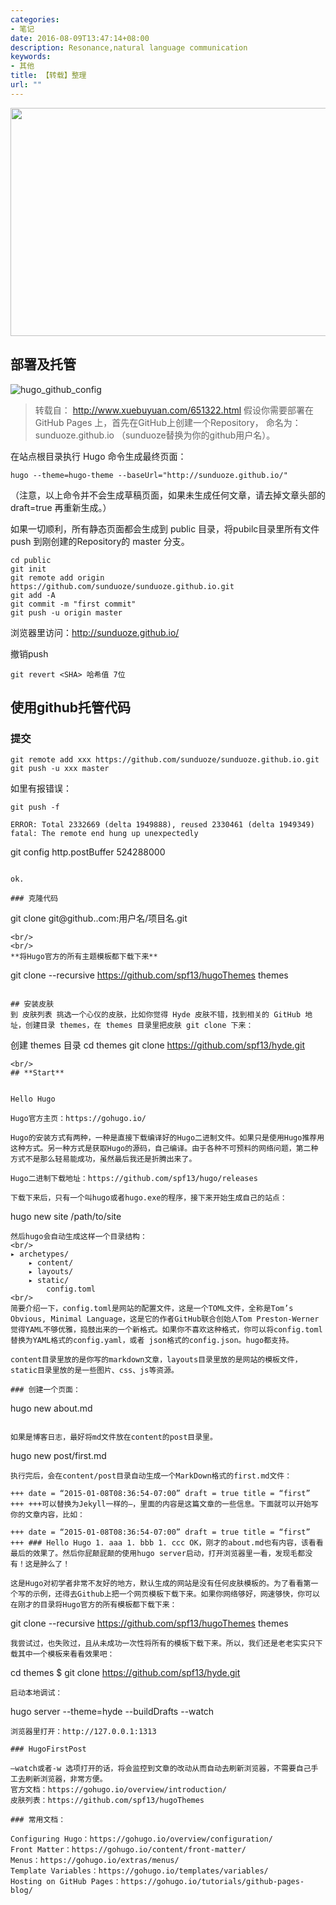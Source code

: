 ```yaml
---
categories:
- 笔记
date: 2016-08-09T13:47:14+08:00
description: Resonance,natural language communication
keywords:
- 其他
title: 【转载】整理
url: ""
---
```


<div>
    <img src="/整理.png" width="650px" height="365px"/> 
</div>

## **部署及托管**

![hugo_github_config](/media/competition_img/hugo_github_config.png)


> 转载自： http://www.xuebuyuan.com/651322.html 假设你需要部署在 GitHub Pages 上，首先在GitHub上创建一个Repository，
> 命名为：sunduoze.github.io （sunduoze替换为你的github用户名）。

在站点根目录执行 Hugo 命令生成最终页面：
```
hugo --theme=hugo-theme --baseUrl="http://sunduoze.github.io/"
```
（注意，以上命令并不会生成草稿页面，如果未生成任何文章，请去掉文章头部的 draft=true 再重新生成。）

如果一切顺利，所有静态页面都会生成到 public 目录，将pubilc目录里所有文件 push 到刚创建的Repository的 master 分支。
```
cd public
git init
git remote add origin https://github.com/sunduoze/sunduoze.github.io.git
git add -A
git commit -m "first commit"
git push -u origin master
```
浏览器里访问：http://sunduoze.github.io/

撤销push
```
git revert <SHA> 哈希值 7位
```
## **使用github托管代码**

### 提交
```
git remote add xxx https://github.com/sunduoze/sunduoze.github.io.git
git push -u xxx master
```
如里有报错误：

```
git push -f 
```
```
ERROR: Total 2332669 (delta 1949888), reused 2330461 (delta 1949349)
fatal: The remote end hung up unexpectedly

```
git config http.postBuffer 524288000
```

ok.

### 克隆代码
```
git clone git@github..com:用户名/项目名.git
```
<br/>
<br/>
**将Hugo官方的所有主题模板都下载下来**
```
git clone --recursive https://github.com/spf13/hugoThemes themes
```

## 安装皮肤
到 皮肤列表 挑选一个心仪的皮肤，比如你觉得 Hyde 皮肤不错，找到相关的 GitHub 地址，创建目录 themes，在 themes 目录里把皮肤 git clone 下来：
```
创建 themes 目录
cd themes
git clone https://github.com/spf13/hyde.git
```
<br/>
## **Start**


Hello Hugo

Hugo官方主页：https://gohugo.io/

Hugo的安装方式有两种，一种是直接下载编译好的Hugo二进制文件。如果只是使用Hugo推荐用这种方式。另一种方式是获取Hugo的源码，自己编译。由于各种不可预料的网络问题，第二种方式不是那么轻易能成功，虽然最后我还是折腾出来了。

Hugo二进制下载地址：https://github.com/spf13/hugo/releases

下载下来后，只有一个叫hugo或者hugo.exe的程序，接下来开始生成自己的站点：

```
hugo new site /path/to/site
```
然后hugo会自动生成这样一个目录结构：
<br/>
▸ archetypes/
	▸ content/
    ▸ layouts/
    ▸ static/
        config.toml
<br/>
简要介绍一下，config.toml是网站的配置文件，这是一个TOML文件，全称是Tom’s Obvious, Minimal Language，这是它的作者GitHub联合创始人Tom Preston-Werner 觉得YAML不够优雅，捣鼓出来的一个新格式。如果你不喜欢这种格式，你可以将config.toml替换为YAML格式的config.yaml，或者 json格式的config.json。hugo都支持。

content目录里放的是你写的markdown文章，layouts目录里放的是网站的模板文件，static目录里放的是一些图片、css、js等资源。

### 创建一个页面：

``` 
hugo new about.md
```

如果是博客日志，最好将md文件放在content的post目录里。
```
hugo new post/first.md
```
执行完后，会在content/post目录自动生成一个MarkDown格式的first.md文件：

+++ date = “2015-01-08T08:36:54-07:00” draft = true title = “first” +++ +++可以替换为Jekyll一样的—，里面的内容是这篇文章的一些信息。下面就可以开始写你的文章内容，比如：

+++ date = “2015-01-08T08:36:54-07:00” draft = true title = “first” +++ ### Hello Hugo 1. aaa 1. bbb 1. ccc OK，刚才的about.md也有内容，该看看最后的效果了。然后你屁颠屁颠的使用hugo server启动，打开浏览器里一看，发现毛都没有！这是肿么了！

这是Hugo对初学者非常不友好的地方，默认生成的网站是没有任何皮肤模板的。为了看看第一个写的示例，还得去Github上把一个网页模板下载下来。如果你网络够好，网速够快，你可以在刚才的目录将Hugo官方的所有模板都下载下来：
```
git clone --recursive https://github.com/spf13/hugoThemes themes
```
我尝试过，也失败过，且从未成功一次性将所有的模板下载下来。所以，我们还是老老实实只下载其中一个模板来看看效果吧：
```
cd themes $ git clone https://github.com/spf13/hyde.git
```
启动本地调试：
```
hugo server --theme=hyde --buildDrafts --watch
```
浏览器里打开：http://127.0.0.1:1313

### HugoFirstPost

–watch或者-w 选项打开的话，将会监控到文章的改动从而自动去刷新浏览器，不需要自己手工去刷新浏览器，非常方便。
官方文档：https://gohugo.io/overview/introduction/ 
皮肤列表：https://github.com/spf13/hugoThemes

### 常用文档：

Configuring Hugo：https://gohugo.io/overview/configuration/ 
Front Matter：https://gohugo.io/content/front-matter/ 
Menus：https://gohugo.io/extras/menus/ 
Template Variables：https://gohugo.io/templates/variables/ 
Hosting on GitHub Pages：https://gohugo.io/tutorials/github-pages-blog/
